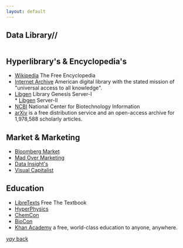 ```yaml
---
layout: default
---
```


## Data Library//
```from Medical Journals-to-Markets-to-Visual-to-Marketing to all ABC.
```
## Hyperlibrary's & Encyclopedia's

* [Wikipedia](https://www.wikipedia.org/) The Free Encyclopedia
* [Internet Archive](https://archive.org/) American digital library with the stated mission of "universal access to all knowledge".
* [Libgen](http://libgen.is/) Library Genesis Server-I                             
           * [Libgen](https://libgen.li/) Server-II                              
* [NCBI](https://www.ncbi.nlm.nih.gov/) National Center for Biotechnology Information
* [arXiv](https://arxiv.org/) is a free distribution service and an open-access archive for 1,978,588 scholarly articles.

## Market & Marketing

* [Bloomberg Market](https://www.bloomberg.com/markets)
* [Mad Over Marketing](https://mad-over-marketing.com/)               
* [Data Insight's](https://www.thebizdom.in/)                        
* [Visual Capitalist](https://www.visualcapitalist.com/)             

## Education

* [LibreTexts](https://libretexts.org/)  Free The Textbook
* [HyperPhysics](http://hyperphysics.phy-astr.gsu.edu/hbase/index.html)
* [ChemCon](http://hyperphysics.phy-astr.gsu.edu/hbase/Chemical/chemcon.html#c1)
* [BioCon](http://hyperphysics.phy-astr.gsu.edu/hbase/Biology/biocon.html#heacon)
* [Khan Academy](https://www.khanacademy.org/) a free, world-class education to anyone, anywhere.

[_yay_ back](https://srterm.github.io/srt/hyperlink.html)
